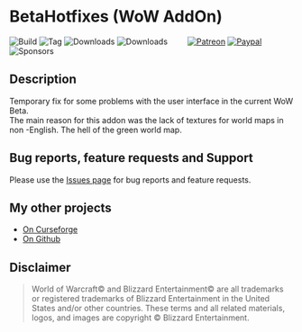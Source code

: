 # BetaHotfixes (WoW AddOn)
![Build](https://github.com/HizurosWoWAddOns/BetaHotfixes/actions/workflows/bigwigsmods-packager.yml/badge.svg)
![Tag](https://img.shields.io/github/v/tag/HizurosWoWAddOns/BetaHotfixes?style=flat-square)
![Downloads](https://img.shields.io/github/downloads/HizurosWoWAddOns/BetaHotfixes/total?style=flat-square)
![Downloads](https://img.shields.io/github/downloads/HizurosWoWAddOns/BetaHotfixes/latest/total?style=flat-square)
&nbsp; &nbsp; &nbsp; &nbsp;
[![Patreon](https://img.shields.io/badge/&zwj;-Patreon-gray?logo=patreon&color=red&style=flat-square)](https://www.patreon.com/bePatron?u=12558524)
[![Paypal](https://img.shields.io/badge/&zwj;-Paypal-gray?logo=paypal&color=blue&style=flat-square)](https://paypal.me/hizuro)
![Sponsors](https://img.shields.io/github/sponsors/HizurosWoWAddOns?logo=github&style=flat-square)

## Description
Temporary fix for some problems with the user interface in the current WoW Beta.\
The main reason for this addon was the lack of textures for world maps in non -English. The hell of the green world map.

## Bug reports, feature requests and Support
Please use the [Issues page](https://github.com/HizurosWoWAddOns/BetaHotfixes/issues) for bug reports and feature requests.

## My other projects
* [On Curseforge](https://www.curseforge.com/members/hizuro_de/projects)
* [On Github](https://github.com/HizurosWoWAddOns?tab=repositories)

## Disclaimer
> World of Warcraft© and Blizzard Entertainment© are all trademarks or registered trademarks of Blizzard Entertainment in the United States and/or other countries. These terms and all related materials, logos, and images are copyright © Blizzard Entertainment.
